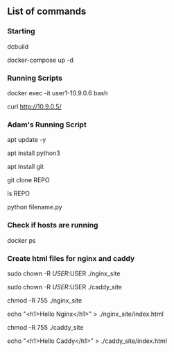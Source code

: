 ## List of commands

### Starting

dcbuild


docker-compose up -d

### Running Scripts

docker exec -it user1-10.9.0.6 bash

curl http://10.9.0.5/ 



### Adam's Running Script

apt update -y

apt install python3

apt install git

git clone REPO

ls REPO

python filename.py


### Check if hosts are running

docker ps

### Create html files for nginx and caddy

sudo chown -R $USER:$USER ./nginx_site

sudo chown -R $USER:$USER ./caddy_site


chmod -R 755 ./nginx_site

echo "\<h1\>Hello Nginx\</h1\>" > ./nginx_site/index.html


chmod -R 755 ./caddy_site

echo "\<h1\>Hello Caddy\</h1\>" > ./caddy_site/index.html


